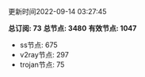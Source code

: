 更新时间2022-09-14 03:27:45

**总订阅: 73**
**总节点: 3480**
**有效节点: 1047**
- ss节点: 675
- v2ray节点: 297
- trojan节点: 75
